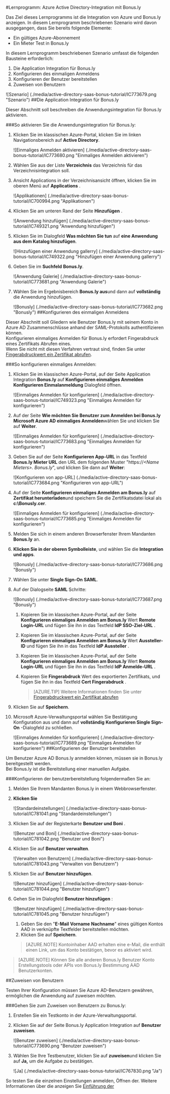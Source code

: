 <properties 
    pageTitle="Lernprogramm: Azure Active Directory-Integration mit Bonus.ly | Microsoft Azure" 
    description="Erfahren Sie, wie mit Bonus.ly in Azure Active Directory-auf automatisierte Bereitstellung und mehr!" 
    services="active-directory" 
    authors="jeevansd"  
    documentationCenter="na" 
    manager="femila"/>
<tags 
    ms.service="active-directory" 
    ms.devlang="na" 
    ms.topic="article" 
    ms.tgt_pltfrm="na" 
    ms.workload="identity" 
    ms.date="09/29/2016" 
    ms.author="jeedes" />

#<a name="tutorial-azure-active-directory-integration-with-bonusly"></a>Lernprogramm: Azure Active Directory-Integration mit Bonus.ly

Das Ziel dieses Lernprogramms ist die Integration von Azure und Bonus.ly anzeigen. In diesem Lernprogramm beschriebenen Szenario wird davon ausgegangen, dass Sie bereits folgende Elemente:

-   Ein gültiges Azure-Abonnement
-   Ein Mieter Test in Bonus.ly

In diesem Lernprogramm beschriebenen Szenario umfasst die folgenden Bausteine erforderlich:

1.  Die Application Integration für Bonus.ly
2.  Konfigurieren des einmaligen Anmeldens
3.  Konfigurieren der Benutzer bereitstellen
4.  Zuweisen von Benutzern

![Szenario] (./media/active-directory-saas-bonus-tutorial/IC773679.png "Szenario")
##<a name="enabling-the-application-integration-for-bonusly"></a>Die Application Integration für Bonus.ly

Dieser Abschnitt soll beschreiben die Anwendungsintegration für Bonus.ly aktivieren.

###<a name="to-enable-the-application-integration-for-bonusly-perform-the-following-steps"></a>So aktivieren Sie die Anwendungsintegration für Bonus.ly:

1.  Klicken Sie im klassischen Azure-Portal, klicken Sie im linken Navigationsbereich auf **Active Directory**.

    ![Einmaliges Anmelden aktivieren] (./media/active-directory-saas-bonus-tutorial/IC773680.png "Einmaliges Anmelden aktivieren")

2.  Wählen Sie aus der Liste **Verzeichnis** das Verzeichnis für das Verzeichnisintegration soll.

3.  Ansicht Applications in der Verzeichnisansicht öffnen, klicken Sie im oberen Menü auf **Applications** .

    ![Applikationen] (./media/active-directory-saas-bonus-tutorial/IC700994.png "Applikationen")

4.  Klicken Sie am unteren Rand der Seite **Hinzufügen** .

    ![Anwendung hinzufügen] (./media/active-directory-saas-bonus-tutorial/IC749321.png "Anwendung hinzufügen")

5.  Klicken Sie im Dialogfeld **Was möchten Sie tun** auf **eine Anwendung aus dem Katalog hinzufügen**.

    ![Hinzufügen einer Anwendung gallerry] (./media/active-directory-saas-bonus-tutorial/IC749322.png "Hinzufügen einer Anwendung gallerry")

6.  Geben Sie im **Suchfeld** **Bonus.ly**.

    ![Anwendung Galerie] (./media/active-directory-saas-bonus-tutorial/IC773681.png "Anwendung Galerie")

7.  Wählen Sie im Ergebnisbereich **Bonus.ly aus**und dann auf **vollständig** die Anwendung hinzufügen.

    ![Bonusly] (./media/active-directory-saas-bonus-tutorial/IC773682.png "Bonusly")
##<a name="configuring-single-sign-on"></a>Konfigurieren des einmaligen Anmeldens

Dieser Abschnitt soll Gliedern wie Benutzer Bonus.ly mit seinem Konto in Azure AD Zusammenschlüsse anhand der SAML-Protokolls authentifizieren können.  
Konfigurieren einmaliges Anmelden für Bonus.ly erfordert Fingerabdruck eines Zertifikats Abrufen eines.  
Wenn Sie nicht mit diesen Verfahren vertraut sind, finden Sie unter [Fingerabdruckwert ein Zertifikat abrufen](http://youtu.be/YKQF266SAxI).

###<a name="to-configure-single-sign-on-perform-the-following-steps"></a>So konfigurieren einmaliges Anmelden:

1.  Klicken Sie im klassischen Azure-Portal, auf der Seite Application Integration **Bonus.ly** auf **Konfigurieren einmaliges Anmelden** **Konfigurieren Einmalanmeldung** Dialogfeld öffnen.

    ![Einmaliges Anmelden für konfigurieren] (./media/active-directory-saas-bonus-tutorial/IC749323.png "Einmaliges Anmelden für konfigurieren")

2.  Auf der Seite **Wie möchten Sie Benutzer zum Anmelden bei Bonus.ly** **Microsoft Azure AD einmaliges Anmelden**wählen Sie und klicken Sie auf **Weiter**.

    ![Einmaliges Anmelden für konfigurieren] (./media/active-directory-saas-bonus-tutorial/IC773683.png "Einmaliges Anmelden für konfigurieren")

3.  Geben Sie auf der Seite **Konfigurieren App-URL** in das Textfeld **Bonus.ly Mieter URL** den URL dem folgenden Muster "https://*\<Name Mieters\>. Bonus.ly*", und klicken Sie dann auf **Weiter**: 

    ![Konfigurieren von app-URL] (./media/active-directory-saas-bonus-tutorial/IC773684.png "Konfigurieren von app-URL")

4.  Auf der Seite **Konfigurieren einmaliges Anmelden am Bonus.ly** auf **Zertifikat herunterladen**und speichern Sie die Zertifikatsdatei lokal als **c:\\Bonusly.cer**.

    ![Einmaliges Anmelden für konfigurieren] (./media/active-directory-saas-bonus-tutorial/IC773685.png "Einmaliges Anmelden für konfigurieren")

5.  Melden Sie sich in einem anderen Browserfenster Ihrem Mandanten **Bonus.ly** an.

6.  **Klicken Sie in der oberen Symbolleiste**, und wählen Sie die **Integration und apps**.

    ![Bonusly] (./media/active-directory-saas-bonus-tutorial/IC773686.png "Bonusly")

7.  Wählen Sie unter **Single Sign-On** **SAML**.

8.  Auf der Dialogseite **SAML** Schritte:

    ![Bonusly] (./media/active-directory-saas-bonus-tutorial/IC773687.png "Bonusly")

    1.  Kopieren Sie im klassischen Azure-Portal, auf der Seite **Konfigurieren einmaliges Anmelden am Bonus.ly** Wert **Remote Login-URL** und fügen Sie ihn in das Textfeld **IdP SSO-Ziel-URL** .
    2.  Kopieren Sie im klassischen Azure-Portal, auf der Seite **Konfigurieren einmaliges Anmelden am Bonus.ly** Wert **Aussteller-ID** und fügen Sie ihn in das Textfeld **IdP Aussteller** .
    3.  Kopieren Sie im klassischen Azure-Portal, auf der Seite **Konfigurieren einmaliges Anmelden am Bonus.ly** Wert **Remote Login-URL** und fügen Sie ihn in das Textfeld **IdP Anmelde-URL** .
    4.  Kopieren Sie **Fingerabdruck** Wert des exportierten Zertifikats, und fügen Sie ihn in das Textfeld **Cert Fingerabdruck** .

        >[AZURE.TIP] Weitere Informationen finden Sie unter [Fingerabdruckwert ein Zertifikat abrufen](http://youtu.be/YKQF266SAxI)

9.  Klicken Sie auf **Speichern**.

10. Microsoft Azure-Verwaltungsportal wählen Sie Bestätigung Konfiguration aus und dann auf **vollständig** **Konfigurieren Single Sign-On** -Dialogfeld zu schließen.

    ![Einmaliges Anmelden für konfigurieren] (./media/active-directory-saas-bonus-tutorial/IC773689.png "Einmaliges Anmelden für konfigurieren")
##<a name="configuring-user-provisioning"></a>Konfigurieren der Benutzer bereitstellen

Um Benutzer Azure AD Bonus.ly anmelden können, müssen sie in Bonus.ly bereitgestellt werden.  
Bei Bonus.ly ist die Bereitstellung einer manuellen Aufgabe.

###<a name="to-configure-user-provisioning-perform-the-following-steps"></a>Konfigurieren der benutzerbereitstellung folgendermaßen Sie an:

1.  Melden Sie Ihrem Mandanten Bonus.ly in einem Webbrowserfenster.

2.  **Klicken Sie**

    ![Standardeinstellungen] (./media/active-directory-saas-bonus-tutorial/IC781041.png "Standardeinstellungen")

3.  Klicken Sie auf der Registerkarte **Benutzer und Boni** .

    ![Benutzer und Boni] (./media/active-directory-saas-bonus-tutorial/IC781042.png "Benutzer und Boni")

4.  Klicken Sie auf **Benutzer verwalten**.

    ![Verwalten von Benutzern] (./media/active-directory-saas-bonus-tutorial/IC781043.png "Verwalten von Benutzern")

5.  Klicken Sie auf **Benutzer hinzufügen**.

    ![Benutzer hinzufügen] (./media/active-directory-saas-bonus-tutorial/IC781044.png "Benutzer hinzufügen")

6.  Gehen Sie im Dialogfeld **Benutzer hinzufügen** :

    ![Benutzer hinzufügen] (./media/active-directory-saas-bonus-tutorial/IC781045.png "Benutzer hinzufügen")

    1.  Geben Sie den "**E-Mail** **Vorname** **Nachname**" eines gültigen Kontos AAD in verknüpfte Textfelder bereitstellen möchten.
    2.  Klicken Sie auf **Speichern**.

    >[AZURE.NOTE] Kontoinhaber AAD erhalten eine e-Mail, die enthält einen Link, um das Konto bestätigen, bevor es aktiviert wird.

>[AZURE.NOTE] Können Sie alle anderen Bonus.ly Benutzer Konto Erstellungstools oder APIs von Bonus.ly Bestimmung AAD Benutzerkonten.

##<a name="assigning-users"></a>Zuweisen von Benutzern

Testen Ihrer Konfiguration müssen Sie Azure AD-Benutzern gewähren, ermöglichen die Anwendung auf zuweisen möchten.

###<a name="to-assign-users-to-bonusly-perform-the-following-steps"></a>Gehen Sie zum Zuweisen von Benutzern zu Bonus.ly:

1.  Erstellen Sie ein Testkonto in der Azure-Verwaltungsportal.

2.  Klicken Sie auf der Seite Bonus.ly Application Integration auf **Benutzer zuweisen**.

    ![Benutzer zuweisen] (./media/active-directory-saas-bonus-tutorial/IC773690.png "Benutzer zuweisen")

3.  Wählen Sie Ihre Testbenutzer, klicken Sie auf **zuweisen**und klicken Sie auf **Ja,** um die Aufgabe zu bestätigen.

    ![Ja] (./media/active-directory-saas-bonus-tutorial/IC767830.png "Ja")

So testen Sie die einzelnen Einstellungen anmelden, Öffnen der. Weitere Informationen über die anzeigen Sie [Einführung der](active-directory-saas-access-panel-introduction.md)
